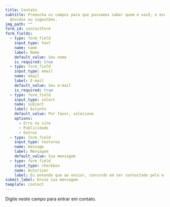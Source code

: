 ```yaml
---
title: Contato
subtitle: Preencha os campos para que possamos saber quem é você, e escreva suas
  dúvidas ou sugestões.
img_path: ""
form_id: contactForm
form_fields:
  - type: form_field
    input_type: text
    name: name
    label: Nome
    default_value: Seu nome
    is_required: true
  - type: form_field
    input_type: email
    name: email
    label: E-mail
    default_value: Seu e-mail
    is_required: true
  - type: form_field
    input_type: select
    name: subject
    label: Assunto
    default_value: Por favor, selecione
    options:
      - Erro no site
      - Publicidade
      - Outros
  - type: form_field
    input_type: textarea
    name: message
    label: Mensagem
    default_value: Sua mensagem
  - type: form_field
    input_type: checkbox
    name: Autorizar
    label: Eu entendo que ao enviar, concordo em ser contactado pelo e-mail informado.
submit_label: Envie sua mensagem
template: contact
---
```

Digite neste campo para entrar em contato.